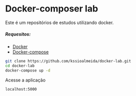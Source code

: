 # Docker-composer lab

Este é um repositórios de estudos utilizando docker.

##### Requesitos:

* [Docker] 
* [Docker-compose] 


```bash
git clone https://github.com/kssioalmeida/docker-lab.git
cd docker-lab
docker-compose up -d
```

Acesse a aplicação

```bash
localhost:5000
```

[docker]: <https://www.docker.com/>
[docker-compose]: <https://docs.docker.com/compose/>

